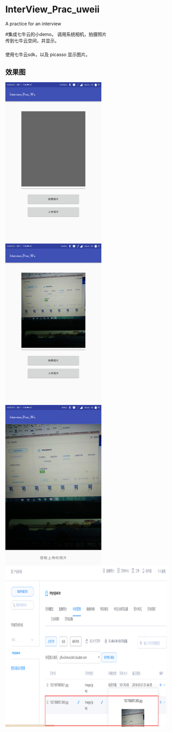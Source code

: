 # InterView_Prac_uweii
A practice for an interview

#集成七牛云的小demo。 调用系统相机，拍摄照片<br>
传到七牛云空间，并显示。<br>
###
使用七牛云sdk，以及 picasso 显示图片。

## 效果图
<img src="imgs/first.png" width = "300" height = "500" alt="p1"/>
<img src="imgs/second.png" width = "300" height = "500" alt="p1"/>
<img src="imgs/third.png" width = "300" height = "500" alt="p1"/>
<img src="imgs/forth.png" width = "600" height = "500" alt="p1"/>

